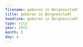 ```yaml
---
filename: geboren in Bergneustadt
title: geboren in Bergneustadt
headline: geboren in Bergneustadt
type: vita
year: 1972
month: 5
day: 4
---
```


